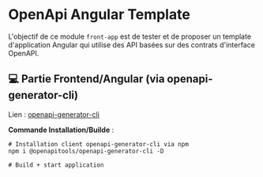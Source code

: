 # OpenApi Angular Template

L'objectif de ce module `front-app` est de tester et de proposer un template d'application Angular qui utilise des API basées sur des contrats d'interface OpenAPI.


## :computer: Partie Frontend/Angular (via openapi-generator-cli) <a name="tools-generator-front"></a>

Lien : [openapi-generator-cli](https://github.com/OpenAPITools/openapi-generator-cli)

**Commande Installation/Builde** :
```shell
# Installation client openapi-generator-cli via npm
npm i @openapitools/openapi-generator-cli -D

# Build + start application 
  
```
